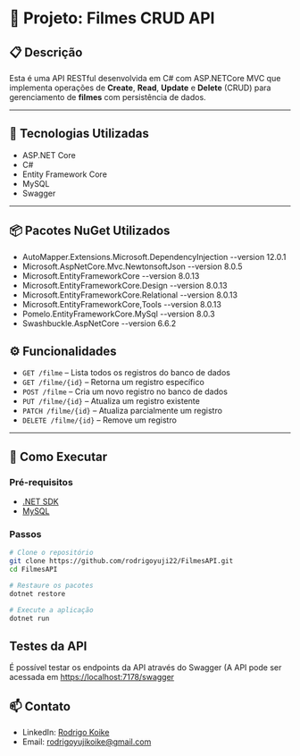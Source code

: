 # 📘 Projeto: Filmes CRUD API

## 📋 Descrição

Esta é uma API RESTful desenvolvida em C# com ASP.NETCore MVC que implementa operações de **Create**, **Read**, **Update** e **Delete** (CRUD) para gerenciamento de **filmes** com persistência de dados.

---

## 🚀 Tecnologias Utilizadas

- ASP.NET Core
- C#
- Entity Framework Core
- MySQL
- Swagger

---

## 📦 Pacotes NuGet Utilizados

- AutoMapper.Extensions.Microsoft.DependencyInjection --version 12.0.1
- Microsoft.AspNetCore.Mvc.NewtonsoftJson --version 8.0.5
- Microsoft.EntityFrameworkCore --version 8.0.13
- Microsoft.EntityFrameworkCore.Design --version 8.0.13
- Microsoft.EntityFrameworkCore.Relational --version 8.0.13
- Microsoft.EntityFrameworkCore,Tools --version 8.0.13
- Pomelo.EntityFrameworkCore.MySql --version 8.0.3
- Swashbuckle.AspNetCore --version 6.6.2

## ⚙️ Funcionalidades

- `GET /filme` – Lista todos os registros do banco de dados 
- `GET /filme/{id}` – Retorna um registro específico
- `POST /filme` – Cria um novo registro no banco de dados  
- `PUT /filme/{id}` – Atualiza um registro existente
- `PATCH /filme/{id}` – Atualiza parcialmente um registro
- `DELETE /filme/{id}` – Remove um registro  

---

## 🔧 Como Executar

### Pré-requisitos

- [.NET SDK](https://dotnet.microsoft.com/download)
- [MySQL](https://dev.mysql.com/downloads/installer/)

### Passos

```bash
# Clone o repositório
git clone https://github.com/rodrigoyuji22/FilmesAPI.git
cd FilmesAPI

# Restaure os pacotes
dotnet restore

# Execute a aplicação
dotnet run
```

## Testes da API

É possível testar os endpoints da API através do Swagger (A API pode ser acessada em [https://localhost:7178/swagger](https://localhost:7178/swagger)

## 📫 Contato

- LinkedIn: [Rodrigo Koike](https://www.linkedin.com/in/rodrigo-koike-83018a2b4/)
- Email: rodrigoyujikoike@gmail.com
